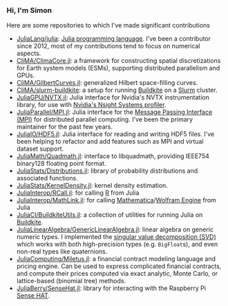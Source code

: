 ### Hi, I'm Simon

Here are some repositories to which I've made significant contributions

- [JuliaLang/julia](https://github.com/JuliaLang/julia/): [Julia programming language](https://julialang.org/). I've been a contributor since 2012, most of my contributions tend to focus on numerical aspects.
- [CliMA/ClimaCore.jl](https://github.com/CliMA/ClimaCore.jl): a framework for constructing spatial discretizations for Earth system models (ESMs), supporting distributed parallelism and GPUs.
- [CliMA/GilbertCurves.jl](https://github.com/CliMA/GilbertCurves.jl): generalized Hilbert space-filling curves.
- [CliMA/slurm-buildkite](https://github.com/CliMA/slurm-buildkite): a setup for running [Buildkite](https://buildkite.com/) on a [Slurm](https://slurm.schedmd.com/) cluster.
- [JuliaGPU/NVTX.jl](https://github.com/JuliaGPU/NVTX.jl): Julia interface for Nvidia's NVTX instrumentation library, for use with [Nvidia's Nsight Systems profiler](https://developer.nvidia.com/nsight-systems).
- [JuliaParallel/MPI.jl](https://github.com/JuliaParallel/MPI.jl): Julia interface for the [Message Passing Interface (MPI)](https://www.mpi-forum.org/) for distributed parallel computing. I've been the primary maintainer for the past few years.
- [JuliaIO/HDF5.jl](https://github.com/JuliaIO/HDF5.jl): Julia interface for reading and writing HDF5 files. I've been helping to refactor and add features such as MPI and virtual dataset support.
- [JuliaMath/Quadmath.jl](https://github.com/JuliaMath/Quadmath.jl): interface to libquadmath, providing IEEE754 binary128 floating point format.
- [JuliaStats/Distributions.jl](https://github.com/JuliaStats/Distributions.jl): library of probability distributions and associated functions.
- [JuliaStats/KernelDensity.jl](https://github.com/JuliaStats/KernelDensity.jl): kernel density estimation.
- [JuliaInterop/RCall.jl](https://github.com/JuliaInterop/RCall.jl): for calling [R](https://www.r-project.org/) from Julia
- [JuliaInterop/MathLink.jl](https://github.com/JuliaInterop/MathLink.jl): for calling [Mathematica](https://www.wolfram.com/mathematica/)/[Wolfram Engine](https://www.wolfram.com/engine/) from Julia
- [JuliaCI/BuildkiteUtils.jl](https://github.com/JuliaCI/BuildkiteUtils.jl): a collection of utilities for running Julia on [Buildkite](https://buildkite.com/).
- [JuliaLinearAlgebra/GenericLinearAlgebra.jl](https://github.com/JuliaLinearAlgebra/GenericLinearAlgebra.jl): linear algebra on generic numeric types. I implemented the [singular value decomposition (SVD)](https://en.wikipedia.org/wiki/Singular_value_decomposition) which works with both high-precision types (e.g. `BigFloat`s), and even non-real types like quaternions.
- [JuliaComputing/Miletus.jl](https://github.com/JuliaComputing/Miletus.jl): a financial contract modeling language and pricing engine. Can be used to express complicated financial contracts, and compute their prices computed via exact analytic, Monte Carlo, or lattice-based (binomial tree) methods.
- [JuliaBerry/SenseHat.jl](https://github.com/JuliaBerry/SenseHat.jl): library for interacting with the Raspberry Pi [Sense HAT](https://www.raspberrypi.com/products/sense-hat/).

<!--
**simonbyrne/simonbyrne** is a ✨ _special_ ✨ repository because its `README.md` (this file) appears on your GitHub profile.

Here are some ideas to get you started:

- 🔭 I’m currently working on ...
- 🌱 I’m currently learning ...
- 👯 I’m looking to collaborate on ...
- 🤔 I’m looking for help with ...
- 💬 Ask me about ...
- 📫 How to reach me: ...
- 😄 Pronouns: ...
- ⚡ Fun fact: ...
-->
